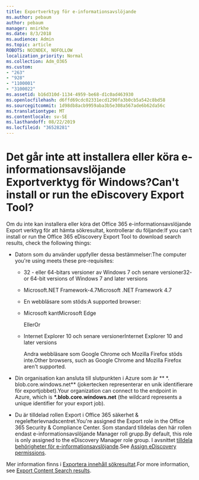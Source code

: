 ```yaml
---
title: Exportverktyg för e-informationsavslöjande
ms.author: pebaum
author: pebaum
manager: mnirkhe
ms.date: 8/3/2018
ms.audience: Admin
ms.topic: article
ROBOTS: NOINDEX, NOFOLLOW
localization_priority: Normal
ms.collection: Adm_O365
ms.custom:
- "263"
- "928"
- "1100001"
- "3100022"
ms.assetid: b16d310d-1134-4959-be68-d1c0ad463930
ms.openlocfilehash: d6ffd69cdc02331ecd1290fa3b0cb5a542c8bd58
ms.sourcegitcommit: 1d98db8acb9959aba3b5e308a567ade6b62da56c
ms.translationtype: MT
ms.contentlocale: sv-SE
ms.lasthandoff: 08/22/2019
ms.locfileid: "36528281"
---
```

# <a name="cant-install-or-run-the-ediscovery-export-tool"></a><span data-ttu-id="4068e-102">Det går inte att installera eller köra e-informationsavslöjande Exportverktyg för Windows?</span><span class="sxs-lookup"><span data-stu-id="4068e-102">Can't install or run the eDiscovery Export Tool?</span></span>

<span data-ttu-id="4068e-103">Om du inte kan installera eller köra det Office 365 e-informationsavslöjande Export verktyg för att hämta sökresultat, kontrollerar du följande:</span><span class="sxs-lookup"><span data-stu-id="4068e-103">If you can't install or run the Office 365 eDiscovery Export Tool to download search results, check the following things:</span></span>
  
- <span data-ttu-id="4068e-104">Datorn som du använder uppfyller dessa bestämmelser:</span><span class="sxs-lookup"><span data-stu-id="4068e-104">The computer you're using meets these pre-requisites:</span></span>

  - <span data-ttu-id="4068e-105">32 - eller 64-bitars versioner av Windows 7 och senare versioner</span><span class="sxs-lookup"><span data-stu-id="4068e-105">32- or 64-bit versions of Windows 7 and later versions</span></span>

  - <span data-ttu-id="4068e-106">Microsoft.NET Framework-4.7</span><span class="sxs-lookup"><span data-stu-id="4068e-106">Microsoft .NET Framework 4.7</span></span>

  - <span data-ttu-id="4068e-107">En webbläsare som stöds:</span><span class="sxs-lookup"><span data-stu-id="4068e-107">A supported browser:</span></span>

  - <span data-ttu-id="4068e-108">Microsoft kant</span><span class="sxs-lookup"><span data-stu-id="4068e-108">Microsoft Edge</span></span>

    <span data-ttu-id="4068e-109">Eller</span><span class="sxs-lookup"><span data-stu-id="4068e-109">Or</span></span>

  - <span data-ttu-id="4068e-110">Internet Explorer 10 och senare versioner</span><span class="sxs-lookup"><span data-stu-id="4068e-110">Internet Explorer 10 and later versions</span></span>

    <span data-ttu-id="4068e-111">Andra webbläsare som Google Chrome och Mozilla Firefox stöds inte.</span><span class="sxs-lookup"><span data-stu-id="4068e-111">Other browsers, such as Google Chrome and Mozilla Firefox aren't supported.</span></span>

- <span data-ttu-id="4068e-112">Din organisation kan ansluta till slutpunkten i Azure som är \*\* \*. blob.core.windows.net\*\* (jokertecken representerar en unik identifierare för exportjobbet).</span><span class="sxs-lookup"><span data-stu-id="4068e-112">Your organization can connect to the endpoint in Azure, which is **\*.blob.core.windows.net** (the wildcard represents a unique identifier for your export job).</span></span>

- <span data-ttu-id="4068e-113">Du är tilldelad rollen Export i Office 365 säkerhet &amp; regelefterlevnadscentret.</span><span class="sxs-lookup"><span data-stu-id="4068e-113">You're assigned the Export role in the Office 365 Security &amp; Compliance Center.</span></span> <span data-ttu-id="4068e-114">Som standard tilldelas den här rollen endast e-informationsavslöjande Manager roll grupp.</span><span class="sxs-lookup"><span data-stu-id="4068e-114">By default, this role is only assigned to the eDiscovery Manager role group.</span></span> <span data-ttu-id="4068e-115">I avsnittet [tilldela behörigheter för e-informationsavslöjande](https://support.office.com/article/assign-ediscovery-permissions-in-the-office-365-security-compliance-center-5b9a067b-9d2e-4aa5-bb33-99d8c0d0b5d7#moreinfo).</span><span class="sxs-lookup"><span data-stu-id="4068e-115">See [Assign eDiscovery permissions](https://support.office.com/article/assign-ediscovery-permissions-in-the-office-365-security-compliance-center-5b9a067b-9d2e-4aa5-bb33-99d8c0d0b5d7#moreinfo).</span></span>

<span data-ttu-id="4068e-116">Mer information finns i [Exportera innehåll sökresultat](https://support.office.com/article/Export-Content-Search-results-from-the-Office-365-Security-Compliance-Center-ed48d448-3714-4c42-85f5-10f75f6a4278).</span><span class="sxs-lookup"><span data-stu-id="4068e-116">For more information, see [Export Content Search results](https://support.office.com/article/Export-Content-Search-results-from-the-Office-365-Security-Compliance-Center-ed48d448-3714-4c42-85f5-10f75f6a4278).</span></span>
  